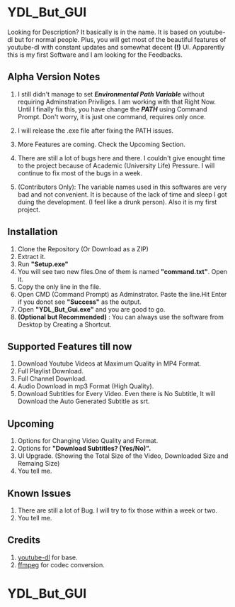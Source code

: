 # YDL_But_GUI

Looking for Description? It basically is in the name. It is based on youtube-dl but for normal people. Plus, you will get most of the beautiful features of youtube-dl with constant updates and somewhat decent **(!)** UI. Apparently this is my first Software and I am looking for the Feedbacks.

## Alpha Version Notes

1. I still didn't manage to set ***Environmental Path Variable*** without requiring Adminstration Priviliges.  I am working with that Right Now. Until I finally fix this, you have change the ***PATH*** using Command Prompt. Don't worry, it is just one command, requires only once.

2. I will release the .exe file after fixing the PATH issues.

3. More Features are coming. Check the Upcoming Section.

4. There are still a lot of bugs here and there. I couldn't give enought time to the project because of Academic (University Life) Pressure. I will continue to fix most of the bugs in a week.

5. (Contributors Only): The variable names used in this softwares are very bad and not convenient. It is because of the lack of time and sleep I got duing the development. (I feel like a drunk person). Also it is my first project.

## Installation

1. Clone the Repository (Or Download as a ZIP)
2. Extract it.
3. Run  **"Setup.exe"**
4. You will see two new files.One of them is named **"command.txt"**. Open it.
5. Copy the only line in the file.
6. Open CMD (Command Prompt) as Adminstrator. Paste the line.Hit Enter if you donot see **"Success"** as the output.
7. Open **"YDL_But_Gui.exe"** and you are good to go.
8. **(Optional but Recommended)** : You can always use the software from Desktop by Creating a Shortcut.

## Supported Features till now

1. Download Youtube Videos at Maximum Quality in MP4 Format.
2. Full Playlist Download.
3. Full Channel Download.
4. Audio Download in mp3 Format (High Quality).
5. Download Subtitles for Every Video. Even there is No Subtitle, It will Download the Auto Generated Subtitle as srt.

## Upcoming

1. Options for Changing Video Quality and Format.
2. Options for **"Download Subtitles? (Yes/No)".**
3. UI Upgrade. (Showing the Total Size of the Video, Downloaded Size and Remaing Size)
4. You tell me.

## Known Issues

1. There are still a lot of Bug. I will try to fix those within a week or two.
2. You tell me.

## Credits

1. [youtube-dl](https://github.com/ytdl-org/youtube-dl) for base.
2. [ffmpeg](https://github.com/FFmpeg/FFmpeg) for codec conversion.
# YDL_But_GUI

